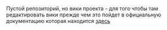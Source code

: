 Пустой репозиторий, но вики проекта - для того чтобы там редактировать вики прежде чем это пойдет в официальную документацию которая находится [здесь](https://github.com/allpaykz/allpay-public/wiki)
